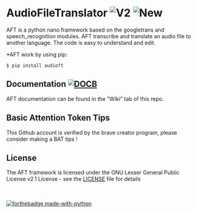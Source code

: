 # AudioFileTranslator ![V2](https://img.shields.io/badge/-V2-brightgreen) ![New](https://img.shields.io/badge/-new-orange)
AFT is a python nano framework based on the googletrans and speech_recognition modules. AFT transcribe and translate an audio file to another language. The code is easy to understand and edit.

*AFT work by using pip:
</br>
```shell 
$ pip install audioft
```

## Documentation [![DOCB](https://img.shields.io/badge/-Access%20Wiki%20%3E-blue)](https://github.com/nnnzo/AudioFileTranslator/wiki)
AFT documentation can be found in the "Wiki" tab of this repo.

## Basic Attention Token Tips

This Github account is verified by the brave creator program, please consider making a BAT tips ! 

## License

The AFT framework is licensed under the GNU Lesser General Public License v2.1 License - see the [LICENSE](LICENSE) file for details

</br> </br>
[![forthebadge made-with-python](http://ForTheBadge.com/images/badges/made-with-python.svg)](https://www.python.org/)
